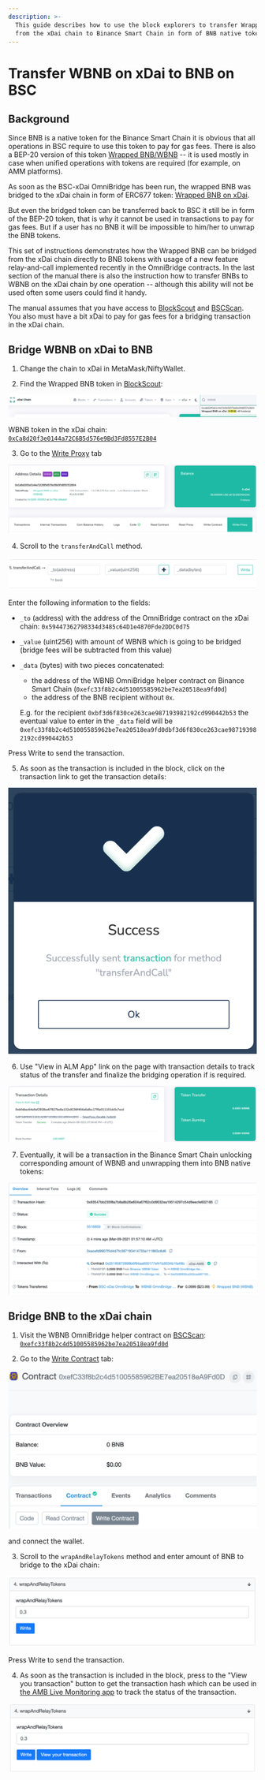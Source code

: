 ```yaml
---
description: >-
  This guide describes how to use the block explorers to transfer Wrapped BNB
  from the xDai chain to Binance Smart Chain in form of BNB native tokens
---
```


# Transfer WBNB on xDai to BNB on BSC

## Background

Since BNB is a native token for the Binance Smart Chain it is obvious that all operations in BSC  require to use this token to pay for gas fees. There is also a BEP-20 version of this token [Wrapped BNB/WBNB](https://bscscan.com/address/0xbb4CdB9CBd36B01bD1cBaEBF2De08d9173bc095c) -- it is used mostly in case when unified operations with tokens are required \(for example, on AMM platforms\).

As soon as the BSC-xDai OmniBridge has been run, the wrapped BNB was bridged to the xDai chain in form of ERC677 token: [Wrapped BNB on xDai](https://blockscout.com/poa/xdai/address/0xCa8d20f3e0144a72C6B5d576e9Bd3Fd8557E2B04).

But even the bridged token can be transferred back to BSC it still be in form of the BEP-20 token, that is why it cannot be used in transactions to pay for gas fees. But if a user has no BNB it will be impossible to him/her to unwrap the BNB tokens.

This set of instructions demonstrates how the Wrapped BNB can be bridged from the xDai chain directly to BNB tokens with usage of a new feature relay-and-call implemented recently in the OmniBridge contracts. In the last section of the manual there is also the instruction how to transfer BNBs to WBNB on the xDai chain by one operation -- although this ability will not be used often some users could find it handy.

The manual assumes that you have access to [BlockScout](https://blockscout.com/poa/xdai) and [BSCScan](https://bscscan.com/). You also must have a bit xDai to pay for gas fees for a bridging transaction in the xDai chain. 

## Bridge WBNB on xDai to BNB

1. Change the chain to xDai in MetaMask/NiftyWallet. 

2. Find the Wrapped BNB token in [BlockScout](https://blockscout.com/poa/xdai):

![](../../.gitbook/assets/image%20%281%29.png)

WBNB token in the xDai chain: [`0xCa8d20f3e0144a72C6B5d576e9Bd3Fd8557E2B04`](https://blockscout.com/poa/xdai/address/0xCa8d20f3e0144a72C6B5d576e9Bd3Fd8557E2B04)

3. Go to the [Write Proxy](https://blockscout.com/poa/xdai/address/0xCa8d20f3e0144a72C6B5d576e9Bd3Fd8557E2B04/write-proxy) tab

![](../../.gitbook/assets/image%20%28148%29.png)

4. Scroll to the `transferAndCall` method.

![](../../.gitbook/assets/image%20%28144%29.png)

Enter the following information to the fields:

* `_to` \(address\) with the address of the OmniBridge contract on the xDai chain: `0x59447362798334d3485c64D1e4870Fde2DDC0d75`
* `_value` \(uint256\) with amount of WBNB which is going to be bridged \(bridge fees will be subtracted from this value\)
* `_data` \(bytes\) with two pieces concatenated:

  * the address of the WBNB OmniBridge helper contract on Binance Smart Chain \(`0xefc33f8b2c4d51005585962be7ea20518ea9fd0d`\)
  * the address of the BNB recipient without `0x`.

  E.g. for the recipient `0xbf3d6f830ce263cae987193982192cd990442b53` the eventual value to enter in the `_data` field will be `0xefc33f8b2c4d51005585962be7ea20518ea9fd0dbf3d6f830ce263cae987193982192cd990442b53`

Press Write to send the transaction. 

5. As soon as the transaction is included in the block, click on the transaction link to get the transaction details:

![](../../.gitbook/assets/image%20%28101%29.png)

6. Use "View in ALM App" link on the page with transaction details to track status of the transfer and finalize the bridging operation if is required.

![](../../.gitbook/assets/image%20%28143%29.png)

7. Eventually, it will be a transaction in the Binance Smart Chain unlocking corresponding amount of WBNB and unwrapping them into BNB native tokens:

![](../../.gitbook/assets/image%20%2813%29.png)

## Bridge BNB to the xDai chain

1. Visit the WBNB OmniBridge helper contract on [BSCScan](https://bscscan.com/): [`0xefc33f8b2c4d51005585962be7ea20518ea9fd0d`](https://bscscan.com/address/0xefc33f8b2c4d51005585962be7ea20518ea9fd0d)

2. Go to the [Write Contract](https://bscscan.com/address/0xefc33f8b2c4d51005585962be7ea20518ea9fd0d#writeContract) tab:

![](../../.gitbook/assets/image%20%28145%29.png)

and connect the wallet.

3. Scroll to the `wrapAndRelayTokens` method and enter amount of BNB to bridge to the xDai chain:

![](../../.gitbook/assets/image%20%28147%29.png)

Press Write to send the transaction.

4. As soon as the transaction is included in the block, press to the "View you transaction" button to get the transaction hash which can be used in [the AMB Live Monitoring app](https://alm-bsc-xdai.herokuapp.com/) to track the status of the transaction.

![](../../.gitbook/assets/image%20%28146%29.png)

